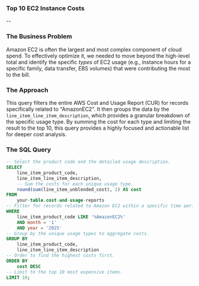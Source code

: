 ### **Top 10 EC2 Instance Costs**
--

### **The Business Problem**

Amazon EC2 is often the largest and most complex component of cloud spend. To effectively optimize it, we needed to move beyond the high-level total and identify the specific *types* of EC2 usage (e.g., instance hours for a specific family, data transfer, EBS volumes) that were contributing the most to the bill.

### **The Approach**

This query filters the entire AWS Cost and Usage Report (CUR) for records specifically related to "AmazonEC2". It then groups the data by the `line_item_line_item_description`, which provides a granular breakdown of the specific usage type. By summing the cost for each type and limiting the result to the top 10, this query provides a highly focused and actionable list for deeper cost analysis.

### **The SQL Query**

```sql
-- Select the product code and the detailed usage description.
SELECT
    line_item_product_code,
    line_item_line_item_description,
    -- Sum the costs for each unique usage type.
    round(sum(line_item_unblended_cost), 2) AS cost
FROM
    your-table.cost-and-usage-reports
-- Filter for records related to Amazon EC2 within a specific time period.
WHERE
    line_item_product_code LIKE '%AmazonEC2%'
    AND month = '1'
    AND year = '2025'
-- Group by the unique usage types to aggregate costs.
GROUP BY
    line_item_product_code,
    line_item_line_item_description
-- Order to find the highest costs first.
ORDER BY
    cost DESC
-- Limit to the top 10 most expensive items.
LIMIT 10;